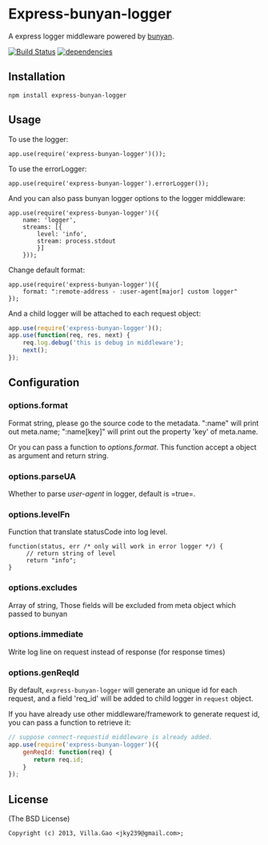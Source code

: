 # Express-bunyan-logger

A express logger middleware powered by [bunyan](https://github.com/trentm/node-bunyan).

[![Build Status](https://travis-ci.org/villadora/express-bunyan-logger.svg?branch=master)](https://travis-ci.org/villadora/express-bunyan-logger) [![dependencies](https://david-dm.org/villadora/express-bunyan-logger.svg)](https://david-dm.org/villadora/express-bunyan-logger)


## Installation

    npm install express-bunyan-logger
   
## Usage

To use the logger: 

    app.use(require('express-bunyan-logger')());

To use the errorLogger:

    app.use(require('express-bunyan-logger').errorLogger());

And you can also pass bunyan logger options to the logger middleware:

    app.use(require('express-bunyan-logger')({
        name: 'logger', 
        streams: [{
            level: 'info',
            stream: process.stdout
            }]
        }));

Change default format:

    app.use(require('express-bunyan-logger')({
        format: ":remote-address - :user-agent[major] custom logger"
    });

And a child logger will be attached to each request object:

```javascript
app.use(require('express-bunyan-logger')();
app.use(function(req, res, next) {
    req.log.debug('this is debug in middleware');
    next();
});
```

## Configuration

### options.format

Format string, please go the source code to the metadata. ":name" will print out meta.name; ":name[key]" will print out the property 'key' of meta.name.

Or you can pass a function to _options.format_. This function accept a object as argument and return string.

### options.parseUA

Whether to parse _user-agent_ in logger, default is =true=.

### options.levelFn

Function that translate statusCode into log level.

```
function(status, err /* only will work in error logger */) {
     // return string of level
     return "info";
}
```

### options.excludes

Array of string, Those fields will be excluded from meta object which passed to bunyan

### options.immediate

Write log line on request instead of response (for response times)

### options.genReqId

By default, `express-bunyan-logger` will generate an unique id for each request, and a field 'req_id' will be added to child logger in `request` object.

If you have already use other middleware/framework to generate request id, you can pass a function to retrieve it:

```javascript
// suppose connect-requestid middleware is already added.
app.use(require('express-bunyan-logger')({
    genReqId: function(req) {
       return req.id;
    }
});
```


## License

(The BSD License)

    Copyright (c) 2013, Villa.Gao <jky239@gmail.com>;
